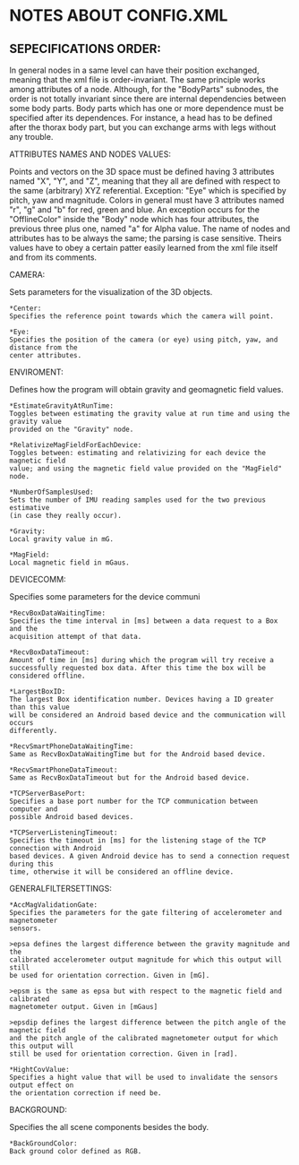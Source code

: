 NOTES ABOUT CONFIG.XML
====================================

SEPECIFICATIONS ORDER:
-----------------------------------

In general nodes in a same level can have their position exchanged, meaning that the
xml file is order-invariant. The same principle works among attributes of a node.
Although, for the "BodyParts" subnodes, the order is not totally invariant since there
are internal dependencies between some body parts.
Body parts which has one or more dependence must be specified after its dependences. For
instance, a head has to be defined after the thorax body part, but you can exchange arms
with legs without any trouble.

ATTRIBUTES NAMES AND NODES VALUES:

Points and vectors on the 3D space must be defined having 3 attributes named "X", "Y",
and "Z", meaning that they all are defined with respect to the same (arbitrary) XYZ 
referential. Exception: "Eye" which is specified by pitch, yaw and magnitude.
Colors in general must have 3 attributes named "r", "g" and "b" for red, green and blue.
An  exception occurs for the "OfflineColor" inside the "Body" node which has four 
attributes, the previous three plus one, named "a" for Alpha value.
The name of nodes and attributes has to be always the same; the parsing is case sensitive.
Theirs values have to obey a certain patter easily learned from the xml file itself and from
its comments.

CAMERA:

Sets parameters for the visualization of the 3D objects.

	*Center:
	Specifies the reference point towards which the camera will point.

	*Eye:
	Specifies the position of the camera (or eye) using pitch, yaw, and distance from the 
	center attributes.

ENVIROMENT:

Defines how the program will obtain gravity and geomagnetic field values.

	*EstimateGravityAtRunTime:
	Toggles between estimating the gravity value at run time and using the gravity value
	provided on the "Gravity" node.

	*RelativizeMagFieldForEachDevice:
	Toggles between: estimating and relativizing for each device the magnetic field
	value; and using the magnetic field value provided on the "MagField" node.

	*NumberOfSamplesUsed:
	Sets the number of IMU reading samples used for the two previous estimative 
	(in case they really occur).

	*Gravity:
	Local gravity value in mG.

	*MagField:
	Local magnetic field in mGaus.

DEVICECOMM:

Specifies some parameters for the device communi

	*RecvBoxDataWaitingTime:
	Specifies the time interval in [ms] between a data request to a Box and the
	acquisition attempt of that data.

	*RecvBoxDataTimeout:
	Amount of time in [ms] during which the program will try receive a
	successfully requested box data. After this time the box will be considered offline.

	*LargestBoxID:
	The largest Box identification number. Devices having a ID greater than this value
	will be considered an Android based device and the communication will occurs
	differently.

	*RecvSmartPhoneDataWaitingTime:
	Same as RecvBoxDataWaitingTime but for the Android based device.

	*RecvSmartPhoneDataTimeout:
	Same as RecvBoxDataTimeout but for the Android based device.

	*TCPServerBasePort:
	Specifies a base port number for the TCP communication between computer and 
	possible Android based devices.

	*TCPServerListeningTimeout:
	Specifies the timeout in [ms] for the listening stage of the TCP connection with Android
	based devices. A given Android device has to send a connection request during this
	time, otherwise it will be considered an offline device.

GENERALFILTERSETTINGS:

	*AccMagValidationGate:
	Specifies the parameters for the gate filtering of accelerometer and magnetometer 
	sensors.
	
	>epsa defines the largest difference between the gravity magnitude and the
	calibrated accelerometer output magnitude for which this output will still 
	be used for orientation correction. Given in [mG].
	
	>epsm is the same as epsa but with respect to the magnetic field and calibrated
	magnetometer output. Given in [mGaus]
	
	>epsdip defines the largest difference between the pitch angle of the magnetic field
	and the pitch angle of the calibrated magnetometer output for which this output will
	still be used for orientation correction. Given in [rad].

	*HightCovValue:
	Specifies a hight value that will be used to invalidate the sensors output effect on
	the orientation correction if need be.

BACKGROUND:

Specifies the all scene components besides the body.

	*BackGroundColor:
	Back ground color defined as RGB.

